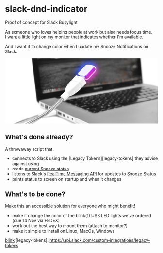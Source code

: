 # slack-dnd-indicator

Proof of concept for Slack Busylight

As someone who loves helping people at work but also needs focus time,  
I want a little light on my monitor that indicates whether I'm available.

And I want it to change color when I update my Snooze Notifications on Slack.

![blink(1)](/images/blink1mk2-gooseneck.jpg)

## What's done already?

A throwaway script that:
- connects to Slack using the [Legacy Tokens][legacy-tokens] they advise against using
- reads [current Snooze status](https://api.slack.com/methods/dnd.info)
- listens to Slack's [RealTime Messaging API](https://api.slack.com/rtm) for updates to Snooze Status
- prints status to screen on startup and when it changes

## What's to be done?

Make this an accessible solution for everyone who might benefit!
- make it change the color of the blink(1) USB LED lights we've ordered (due 14 Nov via FEDEX)
- work out the best way to mount them (attach to monitor?)
- make it simple to install on Linux, MacOs, Windows


[blink](https://blink1.thingm.com/)
[legacy-tokens]: https://api.slack.com/custom-integrations/legacy-tokens
